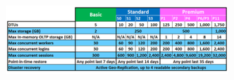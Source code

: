 ![Servicelagen en prestatieniveaus](./media/sql-database-service-tiers-table/sql-database-service-tiers-table.png)



<!--HONumber=Jun16_HO2-->


